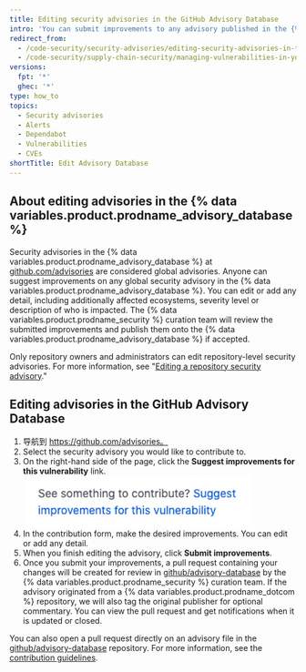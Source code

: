 ```yaml
---
title: Editing security advisories in the GitHub Advisory Database
intro: 'You can submit improvements to any advisory published in the {% data variables.product.prodname_advisory_database %}.'
redirect_from:
  - /code-security/security-advisories/editing-security-advisories-in-the-github-advisory-database
  - /code-security/supply-chain-security/managing-vulnerabilities-in-your-projects-dependencies/editing-security-advisories-in-the-github-advisory-database
versions:
  fpt: '*'
  ghec: '*'
type: how_to
topics:
  - Security advisories
  - Alerts
  - Dependabot
  - Vulnerabilities
  - CVEs
shortTitle: Edit Advisory Database
---
```


## About editing advisories in the {% data variables.product.prodname_advisory_database %}
Security advisories in the {% data variables.product.prodname_advisory_database %} at [github.com/advisories](https://github.com/advisories) are considered global advisories. Anyone can suggest improvements on any global security advisory in the {% data variables.product.prodname_advisory_database %}. You can edit or add any detail, including additionally affected ecosystems, severity level or description of who is impacted. The {% data variables.product.prodname_security %} curation team will review the submitted improvements and publish them onto the {% data variables.product.prodname_advisory_database %} if accepted.

Only repository owners and administrators can edit repository-level security advisories. For more information, see "[Editing a repository security advisory](/code-security/security-advisories/editing-a-security-advisory)."
## Editing advisories in the GitHub Advisory Database

1. 导航到 https://github.com/advisories。
2. Select the security advisory you would like to contribute to.
3. On the right-hand side of the page, click the **Suggest improvements for this vulnerability** link. ![Suggest improvements link](/assets/images/help/security/suggest-improvements-to-advisory.png)
4. In the contribution form, make the desired improvements. You can edit or add any detail.
5. When you finish editing the advisory, click **Submit improvements**.
6. Once you submit your improvements, a pull request containing your changes will be created for review in [github/advisory-database](https://github.com/github/advisory-database) by the {% data variables.product.prodname_security %} curation team. If the advisory originated from a {% data variables.product.prodname_dotcom %} repository, we will also tag the original publisher for optional commentary. You can view the pull request and get notifications when it is updated or closed.

You can also open a pull request directly on an advisory file in the [github/advisory-database](https://github.com/github/advisory-database) repository. For more information, see the [contribution guidelines](https://github.com/github/advisory-database/blob/main/CONTRIBUTING.md). 
